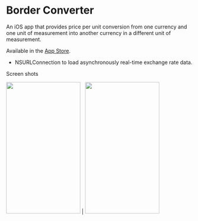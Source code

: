 Border Converter
===============

An iOS app that provides price per unit conversion from one currency and one unit of measurement into another currency in a different unit of measurement.

Available in the <a href="https://itunes.apple.com/us/app/border-converter/id893235832?mt=8">App Store</a>. 

- NSURLConnection to load asynchronously real-time exchange rate data.


Screen shots

<img src="http://www.charlesgrier.com/screen_shots/IMG_3264.png" width="200" height="355">  | <img src="http://www.charlesgrier.com/screen_shots/IMG_3265.png" width="200" height="355">




